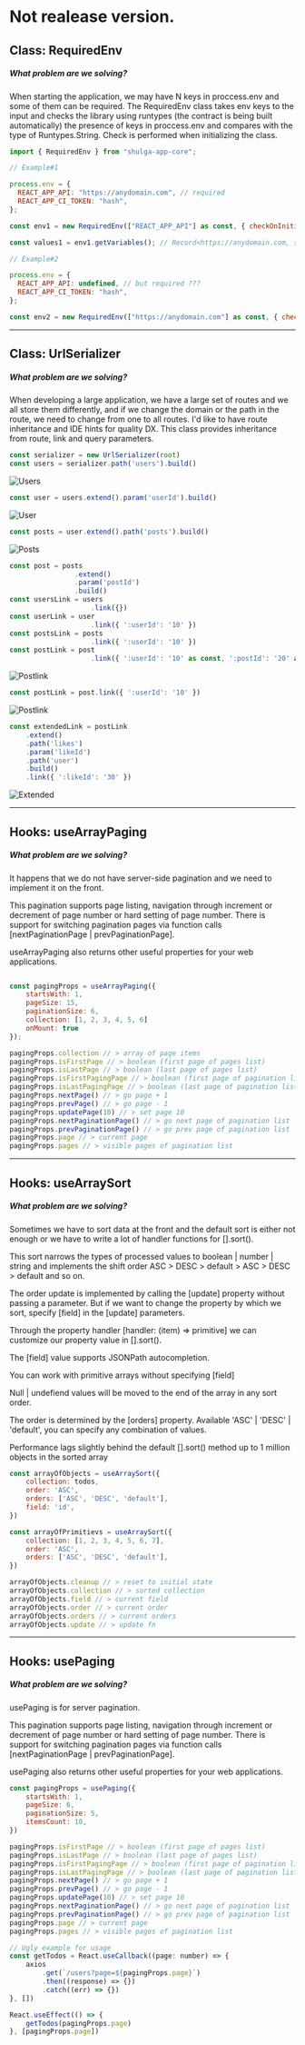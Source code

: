 # Not realease version.

## Class: RequiredEnv

##### What problem are we solving?

When starting the application, we may have N keys in proccess.env and some of them can be required. The RequiredEnv class takes env keys to the input and checks the library using runtypes (the contract is being built automatically) the presence of keys in proccess.env and compares with the type of Runtypes.String. Check is performed when initializing the class.

```javascript
import { RequiredEnv } from "shulga-app-core";

// Example#1

process.env = {
  REACT_APP_API: "https://anydomain.com", // required
  REACT_APP_CI_TOKEN: "hash",
};

const env1 = new RequiredEnv(["REACT_APP_API"] as const, { checkOnInitializeClass: true }); // it's ok, no error

const values1 = env1.getVariables(); // Record<https://anydomain.com, string | undefined>

// Example#2

process.env = {
  REACT_APP_API: undefined, // but required ???
  REACT_APP_CI_TOKEN: "hash",
};

const env2 = new RequiredEnv(["https://anydomain.com"] as const, { checkOnInitializeClass: true }); // oops, throw exception
```

---

## Class: UrlSerializer

##### What problem are we solving?

When developing a large application, we have a large set of routes and we all store them differently, and if we change the domain or the path in the route, we need to change from one to all routes. I'd like to have route inheritance and IDE hints for quality DX. This class provides inheritance from route, link and query parameters.

```javascript
const serializer = new UrlSerializer(root)
const users = serializer.path('users').build()
```

![Users](https://github.com/wag1twat/app-core/blob/main/assets/users.png)

```javascript
const user = users.extend().param('userId').build()
```

![User](https://github.com/wag1twat/app-core/blob/main/assets/user.png)

```javascript
const posts = user.extend().path('posts').build()
```

![Posts](https://github.com/wag1twat/app-core/blob/main/assets/posts.png)

```javascript
const post = posts
                .extend()
                .param('postId')
                .build()
const usersLink = users
                    .link({})
const userLink = user
                    .link({ ':userId': '10' })
const postsLink = posts
                    .link({ ':userId': '10' })
const postLink = post
                    .link({ ':userId': '10' as const, ':postId': '20' as const })
```

![Postlink](https://github.com/wag1twat/app-core/blob/main/assets/postLinkConst.png)

```javascript
const postLink = post.link({ ':userId': '10' })
```

![Postlink](https://github.com/wag1twat/app-core/blob/main/assets/postLinkError.png)

```javascript
const extendedLink = postLink
    .extend()
    .path('likes')
    .param('likeId')
    .path('user')
    .build()
    .link({ ':likeId': '30' })
```

![Extended](https://github.com/wag1twat/app-core/blob/main/assets/extendedLink.png)

---

## Hooks: useArrayPaging

##### What problem are we solving?

It happens that we do not have server-side pagination and we need to implement it on the front.

This pagination supports page listing, navigation through increment or decrement of page number or hard setting of page number. There is support for switching pagination pages via function calls [nextPaginationPage | prevPaginationPage].

useArrayPaging also returns other useful properties for your web applications.

```javascript

const pagingProps = useArrayPaging({
    startsWith: 1,
    pageSize: 15,
    paginationSize: 6,
    collection: [1, 2, 3, 4, 5, 6]
    onMount: true
});

pagingProps.collection // > array of page items
pagingProps.isFirstPage // > boolean (first page of pages list)
pagingProps.isLastPage // > boolean (last page of pages list)
pagingProps.isFirstPagingPage // > boolean (first page of pagination list)
pagingProps.isLastPagingPage // > boolean (last page of pagination list)
pagingProps.nextPage() // > go page + 1
pagingProps.prevPage() // > go page - 1
pagingProps.updatePage(10) // > set page 10
pagingProps.nextPaginationPage() // > go next page of pagination list
pagingProps.prevPaginationPage() // > go prev page of pagination list
pagingProps.page // > current page
pagingProps.pages // > visible pages of pagination list

```

---

## Hooks: useArraySort

##### What problem are we solving?

Sometimes we have to sort data at the front and the default sort is either not enough or we have to write a lot of handler functions for [].sort().

This sort narrows the types of processed values to boolean | number | string and implements the shift order ASC > DESC > default > ASC > DESC > default and so on.

The order update is implemented by calling the [update] property without passing a parameter. But if we want to change the property by which we sort, specify [field] in the [update] parameters.

Through the property handler [handler: (item) => primitive] we can customize our property value in [].sort().

The [field] value supports JSONPath autocompletion.

You can work with primitive arrays without specifying [field]

Null | undefiend values will be moved to the end of the array in any sort order.

The order is determined by the [orders] property. Available 'ASC' | 'DESC' | 'default', you can specify any combination of values.

Performance lags slightly behind the default [].sort() method up to 1 million objects in the sorted array

```javascript
const arrayOfObjects = useArraySort({
    collection: todos,
    order: 'ASC',
    orders: ['ASC', 'DESC', 'default'],
    field: 'id',
})

const arrayOfPrimitievs = useArraySort({
    collection: [1, 2, 3, 4, 5, 6, 7],
    order: 'ASC',
    orders: ['ASC', 'DESC', 'default'],
})

arrayOfObjects.cleanup // > reset to initial state
arrayOfObjects.collection // > sorted collection
arrayOfObjects.field // > current field
arrayOfObjects.order // > current order
arrayOfObjects.orders // > current orders
arrayOfObjects.update // > update fn
```

---

## Hooks: usePaging

##### What problem are we solving?

usePaging is for server pagination.

This pagination supports page listing, navigation through increment or decrement of page number or hard setting of page number. There is support for switching pagination pages via function calls [nextPaginationPage | prevPaginationPage].

usePaging also returns other useful properties for your web applications.

```javascript
const pagingProps = usePaging({
    startsWith: 1,
    pageSize: 6,
    paginationSize: 5,
    itemsCount: 10,
})

pagingProps.isFirstPage // > boolean (first page of pages list)
pagingProps.isLastPage // > boolean (last page of pages list)
pagingProps.isFirstPagingPage // > boolean (first page of pagination list)
pagingProps.isLastPagingPage // > boolean (last page of pagination list)
pagingProps.nextPage() // > go page + 1
pagingProps.prevPage() // > go page - 1
pagingProps.updatePage(10) // > set page 10
pagingProps.nextPaginationPage() // > go next page of pagination list
pagingProps.prevPaginationPage() // > go prev page of pagination list
pagingProps.page // > current page
pagingProps.pages // > visible pages of pagination list

// Ugly example for usage
const getTodos = React.useCallback((page: number) => {
    axios
        .get(`/users?page=${pagingProps.page}`)
        .then((response) => {})
        .catch((err) => {})
}, [])

React.useEffect(() => {
    getTodos(pagingProps.page)
}, [pagingProps.page])
```

